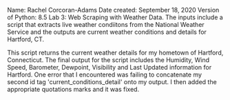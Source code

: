 Name: Rachel Corcoran-Adams
Date created: September 18, 2020
Version of Python: 8.5
Lab 3: Web Scraping with Weather Data. The inputs include a script that extracts live weather condiitons from the National Weather Service and the outputs are current weather conditions and details for Hartford, CT. 

This script returns the current weather details for my hometown of Hartford, Connecticut. The final output for the script includes the Humidity, Wind Speed, Barometer, Dewpoint, Visibility and Last Updated information for Hartford. One error that I encountered was failing to concatenate my second id tag 'current_conditions_detail' onto my output. I then added the appropriate quotations marks and it was fixed. 
